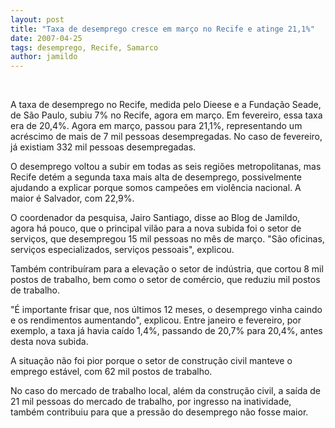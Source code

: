 ```yaml
---
layout: post
title: "Taxa de desemprego cresce em março no Recife e atinge 21,1%"
date: 2007-04-25
tags: desemprego, Recife, Samarco
author: jamildo
---
```

&nbsp;

A taxa de desemprego no Recife, medida pelo Dieese e a Funda&ccedil;&atilde;o Seade, de S&atilde;o Paulo, subiu 7% no Recife, agora em mar&ccedil;o. Em fevereiro, essa taxa era de 20,4%. Agora em mar&ccedil;o, passou para 21,1%, representando um acr&eacute;scimo de mais de 7 mil pessoas desempregadas. No caso de fevereiro, j&aacute; existiam 332 mil pessoas desempregadas.

O desemprego voltou a subir em todas as seis regi&otilde;es metropolitanas, mas Recife det&eacute;m a segunda taxa mais alta de desemprego, possivelmente ajudando a explicar porque somos campe&otilde;es em viol&ecirc;ncia nacional. A maior &eacute; Salvador, com 22,9%.

O coordenador da pesquisa, Jairo Santiago, disse ao Blog de Jamildo, agora h&aacute; pouco, que o principal vil&atilde;o para a nova subida foi o setor de servi&ccedil;os, que desempregou 15 mil pessoas no m&ecirc;s de mar&ccedil;o. "S&atilde;o oficinas, servi&ccedil;os especializados, servi&ccedil;os pessoais", explicou.

Tamb&eacute;m contribu&iacute;ram para a eleva&ccedil;&atilde;o o setor de ind&uacute;stria, que cortou 8 mil postos de trabalho, bem como o setor de com&eacute;rcio, que reduziu mil postos de trabalho.

"&Eacute; importante frisar que, nos &uacute;ltimos 12 meses, o desemprego vinha caindo e os rendimentos aumentando", explicou. Entre janeiro e fevereiro, por exemplo, a taxa j&aacute; havia ca&iacute;do 1,4%, passando de 20,7% para 20,4%, antes desta nova subida.

A situa&ccedil;&atilde;o n&atilde;o foi pior porque o setor de constru&ccedil;&atilde;o civil manteve o emprego est&aacute;vel, com 62 mil postos de trabalho.

No caso do mercado de trabalho local, al&eacute;m da constru&ccedil;&atilde;o civil, a sa&iacute;da de 21 mil pessoas do mercado de trabalho, por ingresso na inatividade, tamb&eacute;m contribuiu para que a press&atilde;o do desemprego n&atilde;o fosse maior.